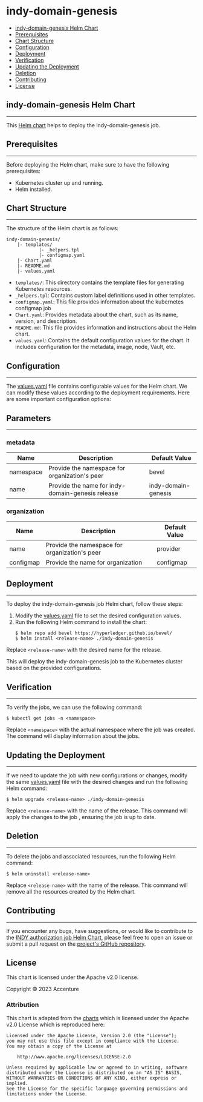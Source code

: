 [//]: # (##############################################################################################)
[//]: # (Copyright Accenture. All Rights Reserved.)
[//]: # (SPDX-License-Identifier: Apache-2.0)
[//]: # (##############################################################################################)

<a name = "indy-domain-genesis"></a>
# indy-domain-genesis

- [indy-domain-genesis Helm Chart](#indy-node-deployment-helm-chart)
- [Prerequisites](#prerequisites)
- [Chart Structure](#chart-structure)
- [Configuration](#configuration)
- [Deployment](#deployment)
- [Verification](#verification)
- [Updating the Deployment](#updating-the-job)
- [Deletion](#deletion)
- [Contributing](#contributing)
- [License](#license)

<a name = "# indy-node-deployment-helm-charts"></a>
## indy-domain-genesis Helm Chart
---
This [Helm chart](https://github.com/hyperledger/bevel/tree/develop/platforms/hyperledger-indy/charts/indy-domain-genesis) helps to deploy the indy-domain-genesis job.

<a name = "prerequisites"></a>
## Prerequisites
---
Before deploying the Helm chart, make sure to have the following prerequisites:

- Kubernetes cluster up and running.
- Helm installed.

<a name = "chart-structure"></a>
## Chart Structure
---
The structure of the Helm chart is as follows:

```
indy-domain-genesis/
    |- templates/
            |- _helpers.tpl
            |- configmap.yaml
    |- Chart.yaml
    |- README.md
    |- values.yaml
```

- `templates/`: This directory contains the template files for generating Kubernetes resources.
- `_helpers.tpl`:  Contains custom label definitions used in other templates.
- `configmap.yaml`:  This file provides information about the kubernetes configmap job 
- `Chart.yaml`: Provides metadata about the chart, such as its name, version, and description.
- `README.md`: This file provides information and instructions about the Helm chart.
- `values.yaml`: Contains the default configuration values for the chart. It includes configuration for the metadata, image, node, Vault, etc.

<a name = "configuration"></a>
## Configuration
---
The [values.yaml](https://github.com/hyperledger/bevel/blob/develop/platforms/hyperledger-indy/charts/indy-domain-genesis/values.yaml) file contains configurable values for the Helm chart. We can modify these values according to the deployment requirements. Here are some important configuration options:

## Parameters
---
### metadata

| Name            | Description                                      | Default Value       |
| ----------------| -----------------------------------------------  | --------------------|
| namespace       | Provide the namespace for organization's peer    | bevel               |
| name            | Provide the name for indy-domain-genesis release | indy-domain-genesis |


### organization

| Name            | Description                                      | Default Value |
| ----------------| -------------------------------------------------| ------------- |
| name            | Provide the namespace for organization's peer    | provider      |
| configmap       | Provide the name for organization                | configmap     |

<a name = "deployment"></a>
## Deployment
---

To deploy the indy-domain-genesis job Helm chart, follow these steps:

1. Modify the [values.yaml](https://github.com/hyperledger/bevel/blob/develop/platforms/hyperledger-indy/charts/indy-domain-genesis/values.yam) file to set the desired configuration values.
2. Run the following Helm command to install the chart:
    ```
    $ helm repo add bevel https://hyperledger.github.io/bevel/
    $ helm install <release-name> ./indy-domain-genesis
    ```
Replace `<release-name>` with the desired name for the release.

This will deploy the indy-domain-genesis job to the Kubernetes cluster based on the provided configurations.


<a name = "verification"></a>
## Verification
---

To verify the jobs, we can use the following command:
```
$ kubectl get jobs -n <namespace>
```
Replace `<namespace>` with the actual namespace where the job was created. The command will display information about the jobs.


<a name = "updating-the-Deployment"></a>
## Updating the Deployment
---

If we need to update the job with new configurations or changes, modify the same [values.yaml](https://github.com/hyperledger/bevel/blob/develop/platforms/hyperledger-indy/charts/indy-domain-genesis/values.yaml) file with the desired changes and run the following Helm command:
```
$ helm upgrade <release-name> ./indy-domain-genesis
```
Replace `<release-name>` with the name of the release. This command will apply the changes to the job , ensuring the job  is up to date.


<a name = "deletion"></a>
## Deletion
---

To delete the jobs and associated resources, run the following Helm command:
```
$ helm uninstall <release-name>
```
Replace `<release-name>` with the name of the release. This command will remove all the resources created by the Helm chart.


<a name = "contributing"></a>
## Contributing
---
If you encounter any bugs, have suggestions, or would like to contribute to the  [INDY  authorization job Helm Chart](https://github.com/hyperledger/bevel/tree/develop/platforms/hyperledger-indy/charts/indy-auth-job), please feel free to open an issue or submit a pull request on the [project's GitHub repository](https://github.com/hyperledger/bevel).


<a name = "license"></a>
## License

This chart is licensed under the Apache v2.0 license.

Copyright &copy; 2023 Accenture

### Attribution

This chart is adapted from the [charts](https://hyperledger.github.io/bevel/) which is licensed under the Apache v2.0 License which is reproduced here:

```
Licensed under the Apache License, Version 2.0 (the "License");
you may not use this file except in compliance with the License.
You may obtain a copy of the License at

    http://www.apache.org/licenses/LICENSE-2.0

Unless required by applicable law or agreed to in writing, software
distributed under the License is distributed on an "AS IS" BASIS,
WITHOUT WARRANTIES OR CONDITIONS OF ANY KIND, either express or implied.
See the License for the specific language governing permissions and
limitations under the License.
```
